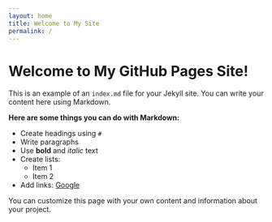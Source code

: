 ```yaml
---
layout: home
title: Welcome to My Site
permalink: /
---
```


# Welcome to My GitHub Pages Site!

This is an example of an `index.md` file for your Jekyll site. You can write your content here using Markdown.

**Here are some things you can do with Markdown:**

*   Create headings using `#`
*   Write paragraphs
*   Use **bold** and *italic* text
*   Create lists:
    *   Item 1
    *   Item 2
*   Add links: [Google](https://www.google.com)

You can customize this page with your own content and information about your project.

